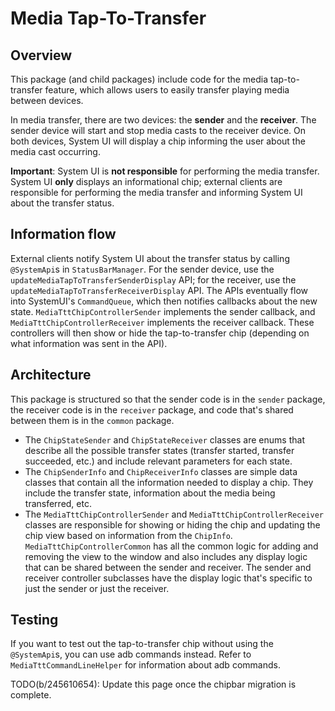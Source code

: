 # Media Tap-To-Transfer

## Overview
This package (and child packages) include code for the media tap-to-transfer feature, which
allows users to easily transfer playing media between devices.

In media transfer, there are two devices: the **sender** and the **receiver**. The sender device
will start and stop media casts to the receiver device. On both devices, System UI will display a
chip informing the user about the media cast occurring.

**Important**: System UI is **not responsible** for performing the media transfer. System UI
**only** displays an informational chip; external clients are responsible for performing the media
transfer and informing System UI about the transfer status.

## Information flow
External clients notify System UI about the transfer status by calling `@SystemApi`s in
`StatusBarManager`. For the sender device, use the `updateMediaTapToTransferSenderDisplay` API; for
the receiver, use the `updateMediaTapToTransferReceiverDisplay` API. The APIs eventually flow into
SystemUI's `CommandQueue`, which then notifies callbacks about the new state.
`MediaTttChipControllerSender` implements the sender callback, and `MediaTttChipControllerReceiver`
implements the receiver callback. These controllers will then show or hide the tap-to-transfer chip
(depending on what information was sent in the API).

## Architecture
This package is structured so that the sender code is in the `sender` package, the receiver code is
in the `receiver` package, and code that's shared between them is in the `common` package.

* The `ChipStateSender` and `ChipStateReceiver` classes are enums that describe all the possible
  transfer states (transfer started, transfer succeeded, etc.) and include relevant parameters for
  each state.
* The `ChipSenderInfo` and `ChipReceiverInfo` classes are simple data classes that contain all the
  information needed to display a chip. They include the transfer state, information about the media
  being transferred, etc.
* The `MediaTttChipControllerSender` and `MediaTttChipControllerReceiver` classes are responsible
  for showing or hiding the chip and updating the chip view based on information from the
  `ChipInfo`. `MediaTttChipControllerCommon` has all the common logic for adding and removing the
  view to the window and also includes any display logic that can be shared between the sender and
  receiver. The sender and receiver controller subclasses have the display logic that's specific to
  just the sender or just the receiver.

## Testing
If you want to test out the tap-to-transfer chip without using the `@SystemApi`s, you can use adb
commands instead. Refer to `MediaTttCommandLineHelper` for information about adb commands.

TODO(b/245610654): Update this page once the chipbar migration is complete.

